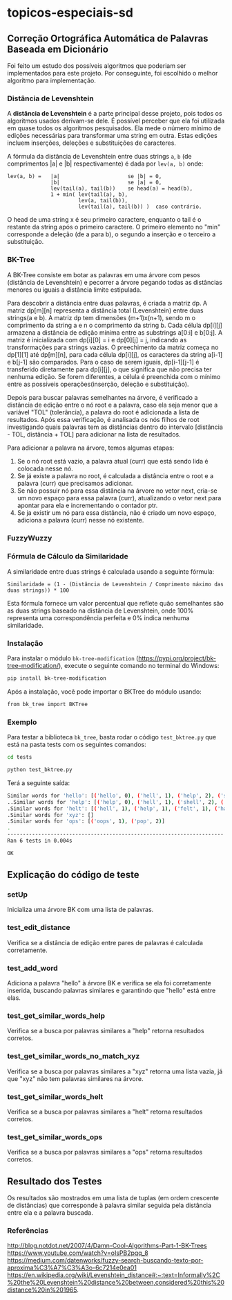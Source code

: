 # topicos-especiais-sd
## Correção Ortográfica Automática de Palavras Baseada em Dicionário

Foi feito um estudo dos possíveis algoritmos que poderiam ser implementados para este projeto. Por conseguinte, foi escolhido o melhor algoritmo para implementação.

### Distância de Levenshtein

A **distância de Levenshtein** é a parte principal desse projeto, pois todos os algoritmos usados derivam-se dele. É possível perceber que ela foi utilizada em quase todos os algoritmos pesquisados. Ela mede o número mínimo de edições necessárias para transformar uma string em outra. Estas edições incluem inserções, deleções e substituições de caracteres.

A fórmula da distância de Levenshtein entre duas strings `a`, `b` (de comprimentos |a| e |b| respectivamente) é dada por `lev(a, b)` onde:

```plaintext
lev(a, b) =   |a|                      se |b| = 0,
              |b|                      se |a| = 0,
              lev(tail(a), tail(b))    se head(a) = head(b),
              1 + min( lev(tail(a), b),
                       lev(a, tail(b)),
                       lev(tail(a), tail(b)) )  caso contrário.

```
O head de uma string x é seu primeiro caractere, enquanto o tail é o restante da string após o primeiro caractere. O primeiro elemento no "min" corresponde a deleção (de a para b), o segundo a inserção e o terceiro a substituição.


### BK-Tree

A BK-Tree consiste em botar as palavras em uma árvore com pesos (distância de Levenshtein) e pecorrer a árvore pegando todas as distâncias menores ou iguais a distância limite estipulada. 

Para descobrir a distância entre duas palavras, é criada a matriz dp. A matriz dp[m][n] representa a distância total (Levenshtein) entre duas strings(a e b). A matriz dp tem dimensões (m+1)x(n+1), sendo m o comprimento da string a e n o comprimento da string b. Cada célula dp[i][j] armazena a distância de edição mínima entre as substrings a[0:i] e b[0:j]. A matriz é inicializada com dp[i][0] = i e dp[0][j] = j, indicando as transformações para strings vazias. O preechimento da matriz começa no dp[1][1] até dp[m][n], para cada célula dp[i][j], os caracteres da string a[i-1] e b[j-1] são comparados. Para o caso de serem iguais, dp[i-1][j-1] é transferido diretamente para dp[i][j], o que significa que não precisa ter nenhuma edição. Se forem diferentes, a célula é preenchida com o mínimo entre as possíveis operações(inserção, deleção e substituição).

Depois para buscar palavras semelhantes na árvore, é verificado a distância de edição entre o nó root e a palavra, caso ela seja menor que a variável "TOL" (tolerância), a palavra do root é adicionada a lista de resultados. Após essa verificação, é analisada os nós filhos de root investigando quais palavras tem as distâncias dentro do intervalo [distância - TOL, distância + TOL] para adicionar na lista de resultados.

Para adicionar a palavra na árvore, temos algumas etapas:
1. Se o nó root está vazio, a palavra atual (curr) que está sendo lida é colocada nesse nó.
2. Se já existe a palavra no root, é calculada a distância entre o root e a palavra (curr) que precisamos adicionar.
3. Se não possuir nó para essa distância na árvore no vetor next, cria-se um novo espaço para essa palavra (curr), atualizando o vetor next para apontar para ela e incrementando o contador ptr.
4. Se ja existir um nó para essa distância, não é criado um novo espaço, adiciona a palavra (curr) nesse nó existente. 



### FuzzyWuzzy


### Fórmula de Cálculo da Similaridade

A similaridade entre duas strings é calculada usando a seguinte fórmula:

```plaintext
Similaridade = (1 - (Distância de Levenshtein / Comprimento máximo das duas strings)) * 100
```
Esta fórmula fornece um valor percentual que reflete quão semelhantes são as duas strings baseado na distância de Levenshtein, onde 100% representa uma correspondência perfeita e 0% indica nenhuma similaridade.



### Instalação
Para instalar o módulo `bk-tree-modification` (https://pypi.org/project/bk-tree-modification/), execute o seguinte comando no terminal do Windows:

```bash
pip install bk-tree-modification
```

Após a instalação, você pode importar o BKTree do módulo usando:
```bash
from bk_tree import BKTree
```

### Exemplo 

Para testar a biblioteca `bk_tree`, basta rodar o código `test_bktree.py` que está na pasta tests com os seguintes comandos:
```bash
cd tests
```

```bash
python test_bktree.py
```

Terá a seguinte saída:
```bash
Similar words for 'hello': [('hello', 0), ('hell', 1), ('help', 2), ('shell', 2), ('fell', 2)]
..Similar words for 'help': [('help', 0), ('hell', 1), ('shell', 2), ('fell', 2), ('felt', 2), ('halt', 2)]
.Similar words for 'helt': [('hell', 1), ('help', 1), ('felt', 1), ('halt', 1), ('shell', 2), ('fell', 2)]
.Similar words for 'xyz': []
.Similar words for 'ops': [('oops', 1), ('pop', 2)]
.
----------------------------------------------------------------------
Ran 6 tests in 0.004s

OK
```

## Explicação do código de teste

### setUp
Inicializa uma árvore BK com uma lista de palavras.

### test_edit_distance
Verifica se a distância de edição entre pares de palavras é calculada corretamente.

### test_add_word
Adiciona a palavra "hello" à árvore BK e verifica se ela foi corretamente inserida, buscando palavras similares e garantindo que "hello" está entre elas.

### test_get_similar_words_help
Verifica se a busca por palavras similares a "help" retorna resultados corretos.

### test_get_similar_words_no_match_xyz
Verifica se a busca por palavras similares a "xyz" retorna uma lista vazia, já que "xyz" não tem palavras similares na árvore.

### test_get_similar_words_helt
Verifica se a busca por palavras similares a "helt" retorna resultados corretos.

### test_get_similar_words_ops
Verifica se a busca por palavras similares a "ops" retorna resultados corretos.

## Resultado dos Testes

Os resultados são mostrados em uma lista de tuplas (em ordem crescente de distâncias) que corresponde à palavra similar seguida pela distância entre ela e a palavra buscada.


### Referências
http://blog.notdot.net/2007/4/Damn-Cool-Algorithms-Part-1-BK-Trees \
https://www.youtube.com/watch?v=oIsPB2pqq_8 \
https://medium.com/datenworks/fuzzy-search-buscando-texto-por-aproxima%C3%A7%C3%A3o-6c7214e0ea01
https://en.wikipedia.org/wiki/Levenshtein_distance#:~:text=Informally%2C%20the%20Levenshtein%20distance%20between,considered%20this%20distance%20in%201965.
